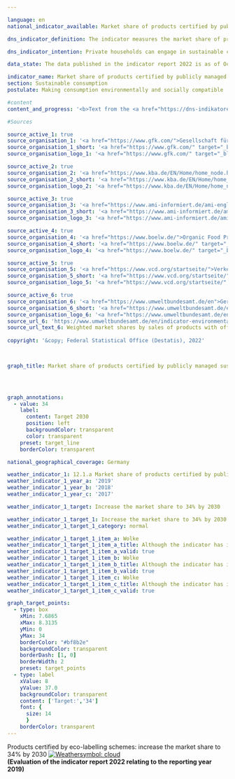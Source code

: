 ```yaml
---

language: en    
national_indicator_available: Market share of products certified by publicly managed eco-labelling schemes    

dns_indicator_definition: The indicator measures the market share of products with voluntary or mandatory ecolabels which are awarded according to criteria stipulated by government bodies.    

dns_indicator_intention: Private households can engage in sustainable consumption both directly and indirectly. Not only do their purchasing decisions influence their own ongoing impact on the environment, as energy-efficient vehicles or insulated homes require less energy to use and lead to lower emissions of greenhouse gases, but consumers can also purchase products that have been manufactured in particularly sustainable ways. The aim of the German Government is therefore to increase the market share of products certified by publicly managed ecolabelling schemes to 34% by 2030.    

data_state: The data published in the indicator report 2022 is as of Oct 31 2022. The data shown on this platform is updated regularly, so that more current data may be available online than published in the <a href="https://dns-indikatoren.de/assets/publications/reports/en/2022.pdf">indicator report 2022</a>.    

indicator_name: Market share of products certified by publicly managed eco-labelling schemes    
section: Sustainable consumption    
postulate: Making consumption environmentally and socially compatible    

#content     
content_and_progress: '<b>Text from the <a href="https://dns-indikatoren.de/assets/publications/reports/en/2021.pdf">Indicator Report 2021&nbsp;</a></b><br><br>The indicator is calculated on the basis of data from the consumer research institute GfK, the Federal Motor Transport Authority, the agricultural market information firm AMI, the Organic Food Production Alliance, the sustainable-mobility association Verkehrsclub Deutschland and the Federal Environment Agency. The latter has been calculating the indicator values for each reporting year since 2012.<br><br>The indicator is made up of the market share of products which either bear the highest category of <abbr title="European Union">EU</abbr> energy label within their class or are certified by the <abbr title="European Union">EU</abbr> Ecolabel, the Euro-leaf organic logo or the German Blue Angel. The <abbr title="European Union">EU</abbr> energy label primarily addresses energy consumption and greenhouse gas emissions, while the other three ecolabels also take into account other threats to the environment such as pesticide use and harmful wastewater. The indicator is intended to show whether environmentally friendly product variants are replacing conventional ones in the market. Only a selection of product groups are examined, in part because limited data are available on turnover for products bearing sustainability labels. This also makes it possible to avoid certain products being counted more than once.<br><br>The indicator encompasses consumption in the fields of home life, mobility and nutrition. Household appliances such as refrigerators, washing machines, televisions and vacuum cleaners are assessed, as are light bulbs, foodstuffs, sanitary paper, detergents and cars. Since the markets for the individual product groups are of different sizes, the market shares are weighted according to the total turnover of the market in question. This is intended to prevent the indicator being distorted by products which have high shares of small niche markets. Furthermore, this means expenditure on environmentally friendly products can be considered in relation to the total expenditure of private households.<br><br>It is not possible to weight the market shares according to the market relevance of the respective product groups because the environmental labels address different categories (energy consumption, greenhouse gas emissions, material demand) that cannot be balanced against one another. This also makes it impossible to set out the environmental footprint, or comprehensive evaluation taking in several environmental categories, of each product group. Moreover, the indicator only covers goods newly brought into circulation in relation to the market as a whole. It thereby gives no indication as to whether the enhanced efficiency of an appliance results in a change in consumer behaviour and perhaps to an increase in consumption – the rebound effect. It also describes the market share on the basis of turnover. Given the price differences between products with and without the relevant ecolabels, this means no conclusions can be drawn about their numbers. It follows that a change in the indicator value might have been caused by price alterations within a product group.<br><br>Between 2012&nbsp;and 2018, the market share of products certified by publicly managed ecolabelling schemes increased from 3.6% to 7.5%. This is equivalent to a turnover of <abbr title="Euro">EUR</abbr> 23.8&nbsp;billion in 2018. The indicator value sank in 2017&nbsp;and 2018&nbsp;relative to the previous year, which is not the desired direction of travel. Unless the trend is reversed and the market share is considerably increased, Germany will fall short of the 2030&nbsp;target.'    

#Sources    

source_active_1: true
source_organisation_1: '<a href="https://www.gfk.com/">Gesellschaft für Konsumforschung</a>'
source_organisation_1_short: '<a href="https://www.gfk.com/" target="_blank">Gesellschaft für Konsumforschung</a>'
source_organisation_logo_1: '<a href="https://www.gfk.com/" target="_blank"><img src="https://dnsUpgradeEnvironment.github.io/dns-indicators/public/OrgImgEn/gfk.png" alt="Gesellschaft für Konsumforschung" title=" Click here to visit the homepage of the organizationGesellschaft für Konsumforschung" style="height:60px; width:148px; border: transparent"/></a>'

source_active_2: true
source_organisation_2: '<a href="https://www.kba.de/EN/Home/home_node.html">Federal Motor Transport Authority</a>'
source_organisation_2_short: '<a href="https://www.kba.de/EN/Home/home_node.html" target="_blank">Federal Motor Transport Authority</a>'
source_organisation_logo_2: '<a href="https://www.kba.de/EN/Home/home_node.html" target="_blank"><img src="https://dnsUpgradeEnvironment.github.io/dns-indicators/public/OrgImgEn/kba.png" alt="Federal Motor Transport Authority" title=" Click here to visit the homepage of the organizationFederal Motor Transport Authority" style="height:60px; width:148px; border: transparent"/></a>'

source_active_3: true
source_organisation_3: '<a href="https://www.ami-informiert.de/ami-english/ami-about-us/about-us">Agricultural Market Information Company</a>'
source_organisation_3_short: '<a href="https://www.ami-informiert.de/ami-english/ami-about-us/about-us" target="_blank">Agricultural Market Information Company</a>'
source_organisation_logo_3: '<a href="https://www.ami-informiert.de/ami-english/ami-about-us/about-us" target="_blank"><img src="https://dnsUpgradeEnvironment.github.io/dns-indicators/public/OrgImgEn/ami.png" alt="Agricultural Market Information Company" title=" Click here to visit the homepage of the organizationAgricultural Market Information Company" style="height:60px; width:148px; border: transparent"/></a>'

source_active_4: true
source_organisation_4: '<a href="https://www.boelw.de/">Organic Food Production Alliance</a>'
source_organisation_4_short: '<a href="https://www.boelw.de/" target="_blank">Organic Food Production Alliance</a>'
source_organisation_logo_4: '<a href="https://www.boelw.de/" target="_blank"><img src="https://dnsUpgradeEnvironment.github.io/dns-indicators/public/OrgImgEn/bolw.png" alt="Organic Food Production Alliance" title=" Click here to visit the homepage of the organizationOrganic Food Production Alliance" style="height:60px; width:148px; border: transparent"/></a>'

source_active_5: true
source_organisation_5: '<a href="https://www.vcd.org/startseite/">Verkehrsclub Deutschland e.V.</a>'
source_organisation_5_short: '<a href="https://www.vcd.org/startseite/" target="_blank">Verkehrsclub Deutschland e.V.</a>'
source_organisation_logo_5: '<a href="https://www.vcd.org/startseite/" target="_blank"><img src="https://dnsUpgradeEnvironment.github.io/dns-indicators/public/OrgImgEn/vcd.png" alt="Verkehrsclub Deutschland e.V." title=" Click here to visit the homepage of the organizationVerkehrsclub Deutschland e.V." style="height:60px; width:148px; border: transparent"/></a>'

source_active_6: true
source_organisation_6: '<a href="https://www.umweltbundesamt.de/en">German Environment Agency</a>'
source_organisation_6_short: '<a href="https://www.umweltbundesamt.de/en" target="_blank">German Environment Agency</a>'
source_organisation_logo_6: '<a href="https://www.umweltbundesamt.de/en" target="_blank"><img src="https://dnsUpgradeEnvironment.github.io/dns-indicators/public/OrgImgEn/uba.png" alt="German Environment Agency" title=" Click here to visit the homepage of the organizationGerman Environment Agency" style="height:60px; width:148px; border: transparent"/></a>'
source_url_6: 'https://www.umweltbundesamt.de/en/indicator-environmentally-friendly-consumption'
source_url_text_6: Weighted market shares by sales of products with official eco-labels
    
copyright: '&copy; Federal Statistical Office (Destatis), 2022'    

    

graph_title: Market share of products certified by publicly managed sustainability labelling schemes    

    


graph_annotations:
  - value: 34
    label:
      content: Target 2030
      position: left
      backgroundColor: transparent
      color: transparent
    preset: target_line
    borderColor: transparent        

national_geographical_coverage: Germany    

weather_indicator_1: 12.1.a Market share of products certified by publicly managed eco-labelling schemes
weather_indicator_1_year_a: '2019'
weather_indicator_1_year_b: '2018'
weather_indicator_1_year_c: '2017'

weather_indicator_1_target: Increase the market share to 34% by 2030

weather_indicator_1_target_1: Increase the market share to 34% by 2030
weather_indicator_1_target_1_category: normal

weather_indicator_1_target_1_item_a: Wolke
weather_indicator_1_target_1_item_a_title: Although the indicator has in 2019 been moving in the desired direction toward the target, if the trend had to continued, the target would have been missed in the target year by more than 20% of the difference between the target value and the value at that time.
weather_indicator_1_target_1_item_a_valid: true
weather_indicator_1_target_1_item_b: Wolke
weather_indicator_1_target_1_item_b_title: Although the indicator has in 2018 been moving in the desired direction toward the target, if the trend had to continued, the target would have been missed in the target year by more than 20% of the difference between the target value and the value at that time.
weather_indicator_1_target_1_item_b_valid: true
weather_indicator_1_target_1_item_c: Wolke
weather_indicator_1_target_1_item_c_title: Although the indicator has in 2017 been moving in the desired direction toward the target, if the trend had to continued, the target would have been missed in the target year by more than 20% of the difference between the target value and the value at that time.
weather_indicator_1_target_1_item_c_valid: true    

graph_target_points:
  - type: box
    xMin: 7.6865
    xMax: 8.3135
    yMin: 0
    yMax: 34
    borderColor: "#bf8b2e"
    backgroundColor: transparent
    borderDash: [1, 0]
    borderWidth: 2
    preset: target_points
  - type: label
    xValue: 8
    yValue: 37.0
    backgroundColor: transparent
    content: ['Target:','34']
    font: {
      size: 14
      }
    borderColor: transparent    
---
```



<div>
  <div class="my-header">
    <label class="default">Products certified by eco-labelling schemes: increase the market share to 34% by 2030
      <a href="https://dnsUpgradeEnvironment.github.io/dns-indicators/en/status"><img src="https://g205sdgs.github.io/sdg-indicators/public/Wettersymbole/Wolke.png" title="Although the indicator has in 2019 been moving in the desired direction toward the target, if the trend had to continued, the target would have been missed in the target year by more than 20% of the difference between the target value and the value at that time." alt="Weathersymbol: cloud"/>
      </a>
    </label>
  </div>
</div>
<div class="my-header-note">
  <label class="default"><b>(Evaluation of the indicator report 2022 relating to the reporting year 2019)
  </b></label>
</div>